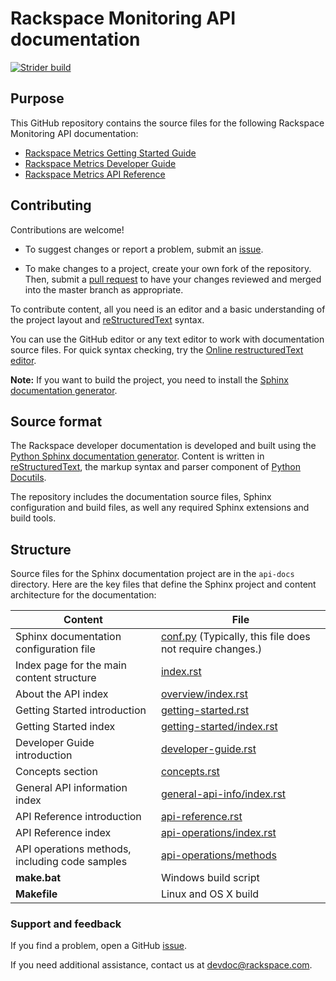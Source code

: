 # Rackspace Monitoring API documentation

[![Strider build](https://build.developer.rackspace.com/rackerlabs/docs-cloud-monitoring/badge?branch=master)](https://build.developer.rackspace.com/rackerlabs/docs-cloud-monitoring/)

## Purpose

This GitHub repository contains the source files for the following Rackspace Monitoring API documentation:

* [Rackspace Metrics Getting Started Guide](https://developer.rackspace.com/docs/rackspace-monitoring/v1/developer-guide/#getting-started)
* [Rackspace Metrics Developer Guide](https://developer.rackspace.com/docs/rackspace-monitoring/v1/developer-guide/)
* [Rackspace Metrics API Reference](https://developer.rackspace.com/docs/rackspace-monitoring/v2/developer-guide/#api-reference)


## Contributing

Contributions are welcome! 

* To suggest changes or report a problem, submit an [issue](https://github.com/rackerlabs/docs-cloud-monitoring/issues). 

* To make changes to a project, create your own fork of the repository. Then, submit a [pull 
request](https://github.com/rackerlabs/docs-cloud-monitoring/compare?expand=1) to have your changes reviewed 
and merged into the master branch as appropriate.

To contribute content, all you need is an editor and a 
basic understanding of the project layout and [reStructuredText](http://sphinx-doc.org/rest.html) syntax.

You can use the GitHub editor or any text editor to work with documentation source files. For quick syntax checking, try the 
[Online restructuredText editor](http://rst.ninjs.org/). 

**Note:** If you want to build the project, you need to install the [Sphinx documentation generator](http://www.sphinx-doc.org/en/stable/install.html). 

## Source format

The Rackspace developer documentation is developed and built using the [Python Sphinx documentation generator](http://sphinx-doc.org/). Content is 
written in [reStructuredText](http://sphinx-doc.org/rest.html), the markup syntax and parser component of 
[Python Docutils](http://docutils.sourceforge.net/index.html).

The repository includes the documentation source files, 
Sphinx configuration and build files, as well any required Sphinx 
extensions and build tools. 

## Structure

Source files for the Sphinx documentation project are in the ``api-docs`` directory. Here are the key files that define 
the Sphinx project and content architecture for the documentation: 

Content | File
--- | ---
|Sphinx documentation configuration file| [conf.py](https://github.com/rackerlabs/docs-cloud-metrics/blob/master/api-docs/conf.py) (Typically, this file does not require changes.)
|Index page for the main content structure| [index.rst](https://github.com/rackerlabs/docs-cloud-metrics/blob/master/api-docs/index.rst)
|About the API index| [overview/index.rst](https://github.com/rackerlabs/docs-cloud-metrics/blob/master/api-docs/overview/index.rst)
|Getting Started introduction| [getting-started.rst](https://github.com/rackerlabs/docs-cloud-metrics/blob/master/api-docs/getting-started.rst)
|Getting Started index|[getting-started/index.rst](https://github.com/rackerlabs/docs-cloud-metrics/blob/master/api-docs/getting-started/index.rst)
|Developer Guide introduction|[developer-guide.rst](https://github.com/rackerlabs/docs-cloud-metrics/blob/master/api-docs/developer-guide.rst)
|Concepts section| [concepts.rst](https://github.com/rackerlabs/docs-cloud-metrics/blob/master/api-docs/concepts.rst)
|General API information index|[general-api-info/index.rst](https://github.com/rackerlabs/docs-cloud-metrics/blob/master/api-docs/general-api-info/index.rst)
|API Reference introduction|[api-reference.rst](https://github.com/rackerlabs/docs-cloud-metrics/blob/master/api-docs/api-reference.rst)
|API Reference index|[api-operations/index.rst](https://github.com/rackerlabs/docs-cloud-metrics/blob/master/api-docs/api-operations/index.rst)
|API operations methods, including code samples|[api-operations/methods](https://github.com/rackerlabs/docs-cloud-metrics/tree/master/api-docs/api-operations/methods) 
|**make.bat**|Windows build script
|**Makefile**| Linux and OS X build

### Support and feedback

If you find a problem, open a GitHub [issue](https://github.com/rackerlabs/docs-cloud-monitoring/issues).

If you need additional assistance, contact us at [devdoc@rackspace.com](mailto:devdoc@rackspace.com).
